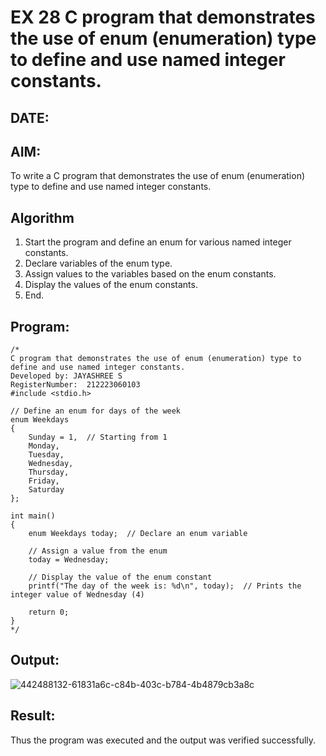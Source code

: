 # EX 28 C program that demonstrates the use of enum (enumeration) type to define and use named integer constants.
## DATE:
## AIM:
To write a C program that demonstrates the use of enum (enumeration) type to define and use named integer constants.

## Algorithm
1. Start the program and define an enum for various named integer constants.
2. Declare variables of the enum type.
3. Assign values to the variables based on the enum constants.
4. Display the values of the enum constants.
5. End.

## Program:
```
/*
C program that demonstrates the use of enum (enumeration) type to define and use named integer constants.
Developed by: JAYASHREE S
RegisterNumber:  212223060103
#include <stdio.h>

// Define an enum for days of the week
enum Weekdays
{
    Sunday = 1,  // Starting from 1
    Monday,
    Tuesday,
    Wednesday,
    Thursday,
    Friday,
    Saturday
};

int main()
{
    enum Weekdays today;  // Declare an enum variable

    // Assign a value from the enum
    today = Wednesday;

    // Display the value of the enum constant
    printf("The day of the week is: %d\n", today);  // Prints the integer value of Wednesday (4)

    return 0;
}
*/
```

## Output:

![442488132-61831a6c-c84b-403c-b784-4b4879cb3a8c](https://github.com/user-attachments/assets/de50507c-f725-4489-8ed3-043ccf99dee9)


## Result:
Thus the program was executed and the output was verified successfully.
